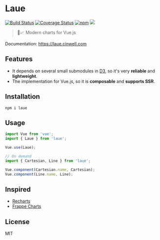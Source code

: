 # Laue

[![Build Status](https://img.shields.io/travis/QingWei-Li/laue.svg?style=flat-square)](https://travis-ci.org/QingWei-Li/laue)
[![Coverage Status](https://img.shields.io/coveralls/QingWei-Li/laue.svg?style=flat-square)](https://coveralls.io/github/QingWei-Li/laue?branch=master)
[![npm](https://img.shields.io/npm/v/laue.svg?style=flat-square)](https://www.npmjs.com/package/laue)
![](http://img.badgesize.io/https://unpkg.com/laue?compression=gzip&label=gzip%20size&style=flat-square)

> 🖖📈 Modern charts for Vue.js

Documentation: https://laue.cinwell.com

## Features

* It depends on several small submodules in [D3](//d3js.org), so it's very **reliable** and **lightweight**.
* The implementation for Vue.js, so it is **composable** and **supports SSR**.

## Installation

```shell
npm i laue
```

## Usage

```javascript
import Vue from 'vue';
import { Laue } from 'laue';

Vue.use(Laue);

// On demand
import { Cartesian, Line } from 'laue';

Vue.component(Cartesian.name, Cartesian);
Vue.component(Line.name, Line);
```

## Inspired

* [Recharts](https://github.com/recharts/recharts)
* [Frappe Charts](https://github.com/frappe/charts)

## License

MIT
